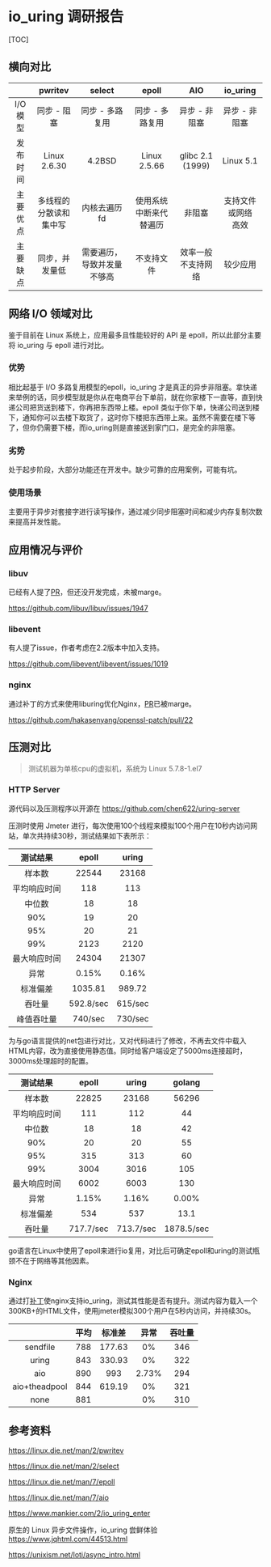 # io_uring 调研报告

[TOC]

## 横向对比　

|              |           pwritev            |           select           |         epoll          |          AIO           |        io_uring        |
| :----------: | :--------------------------: | :------------------------: | :--------------------: | :--------------------: | :--------------------: |
|   I/O模型    |         同步 - 阻塞          |      同步 - 多路复用       |    同步 - 多路复用     |     异步 - 非阻塞      |     异步 - 非阻塞      |
| 发布<br>时间 |         Linux 2.6.30         |           4.2BSD           |      Linux 2.5.66      |    glibc 2.1 (1999)    |       Linux 5.1        |
| 主要<br>优点 | 多线程的 <br> 分散读和集中写 |        内核去遍历fd        | 使用系统中断来代替遍历 |         非阻塞         | 支持文件或网络<br>高效 |
|   主要缺点   |        同步，并发量低        | 需要遍历，导致并发量不够高 |       不支持文件       | 效率一般<br>不支持网络 |        较少应用        |



## 网络 I/O 领域对比

鉴于目前在 Linux 系统上，应用最多且性能较好的 API 是 epoll，所以此部分主要将 io_uring 与 epoll 进行对比。

### 优势

相比起基于 I/O 多路复用模型的epoll，io_uring 才是真正的异步非阻塞。拿快递来举例的话，同步模型就是你从在电商平台下单前，就在你家楼下一直等，直到快递公司把货送到楼下，你再把东西带上楼。epoll 类似于你下单，快递公司送到楼下，通知你可以去楼下取货了，这时你下楼把东西带上来。虽然不需要在楼下等了，但你仍需要下楼，而io_uring则是直接送到家门口，是完全的非阻塞。

### 劣势

处于起步阶段，大部分功能还在开发中。缺少可靠的应用案例，可能有坑。

### 使用场景

主要用于异步对套接字进行读写操作，通过减少同步阻塞时间和减少内存复制次数来提高并发性能。



## 应用情况与评价

### libuv

已经有人提了[PR](https://github.com/libuv/libuv/pull/2322)，但还没开发完成，未被marge。

https://github.com/libuv/libuv/issues/1947

### libevent

有人提了issue，作者考虑在2.2版本中加入支持。

https://github.com/libevent/libevent/issues/1019

### nginx

通过补丁的方式来使用liburing优化Nginx，[PR](https://github.com/hakasenyang/openssl-patch/pull/22)已被marge。

https://github.com/hakasenyang/openssl-patch/pull/22



## 压测对比

> 测试机器为单核cpu的虚拟机，系统为 Linux 5.7.8-1.el7 

### HTTP Server

源代码以及压测程序以开源在 https://github.com/chen622/uring-server

压测时使用 Jmeter 进行，每次使用100个线程来模拟100个用户在10秒内访问网站，单次共持续30秒，测试结果如下表所示：

| 测试结果 | epoll | uring |
| :---: | :---: | :---: |
| 样本数 | 22544 | 23168 |
| 平均响应时间 | 118 | 113 |
| 中位数 | 18 | 18 |
| 90% | 19 | 20 |
| 95% | 20 | 21 |
| 99% | 2123 | 2120 |
|最大响应时间| 24304 | 21307 |
|异常| 0.15% | 0.16% |
|标准偏差| 1035.81 | 989.72 |
|吞吐量| 592.8/sec | 615/sec |
| 峰值吞吐量 | 740/sec | 730/sec |

为与go语言提供的net包进行对比，又对代码进行了修改，不再去文件中载入HTML内容，改为直接使用静态值。同时给客户端设定了5000ms连接超时，3000ms处理超时的配置。

| 测试结果 | epoll | uring | golang |
| :---: | :---: | :---: | :--: |
| 样本数 | 22825 | 23168 | 56296 |
| 平均响应时间 | 111 | 112 | 44 |
| 中位数 | 18 | 18 | 42 |
| 90% | 20 | 20 | 55 |
| 95% | 315 | 313 | 60 |
| 99% | 3004 | 3016 | 105 |
|最大响应时间| 6002 | 6003 | 130 |
|异常| 1.15% | 1.16% | 0.00% |
|标准偏差| 534 | 537 | 13.1 |
|吞吐量| 717.7/sec | 713.7/sec | 1878.5/sec |

go语言在Linux中使用了epoll来进行io复用，对比后可确定epoll和uring的测试瓶颈不在于网络等其他因素。



### Nginx

通过打[补丁](https://github.com/hakasenyang/openssl-patch/pull/22)使nginx支持io_uring，测试其性能是否有提升。测试内容为载入一个300KB+的HTML文件，使用jmeter模拟300个用户在5秒内访问，并持续30s。

|  | 平均 | 标准差 | 异常 | 吞吐量 |
|:--:|:--:|:--:|:--:|:--:|
|sendfile|788|177.63|0%|346|
|uring|843|330.93|0%|322|
|aio|890|993|2.73%|294|
|aio+theadpool|844|619.19|0%|321|
|none|881||0%|310|

## 参考资料

https://linux.die.net/man/2/pwritev

https://linux.die.net/man/2/select

https://linux.die.net/man/7/epoll

https://linux.die.net/man/7/aio

https://www.mankier.com/2/io_uring_enter

原生的 Linux 异步文件操作，io_uring 尝鲜体验 https://www.jqhtml.com/44513.html

https://unixism.net/loti/async_intro.html
